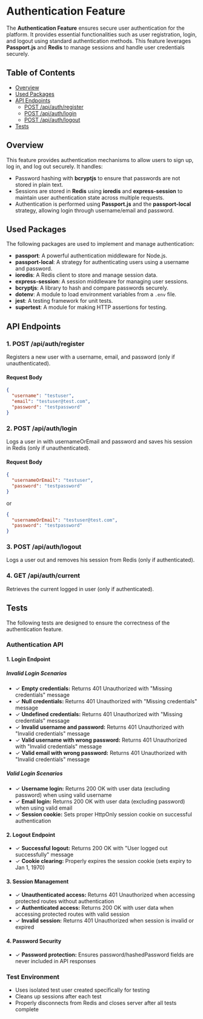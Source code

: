 # Authentication Feature

The **Authentication Feature** ensures secure user authentication for the platform. It provides essential functionalities such as user registration, login, and logout using standard authentication methods. This feature leverages **Passport.js** and **Redis** to manage sessions and handle user credentials securely.

## Table of Contents
- [Overview](#overview)
- [Used Packages](#used-packages)
- [API Endpoints](#api-endpoints)
  - [POST /api/auth/register](#post-apiauthregister)
  - [POST /api/auth/login](#post-apiauthlogin)
  - [POST /api/auth/logout](#post-apiauthlogout)
- [Tests](#tests)

## Overview

This feature provides authentication mechanisms to allow users to sign up, log in, and log out securely. It handles:
- Password hashing with **bcryptjs** to ensure that passwords are not stored in plain text.
- Sessions are stored in **Redis** using **ioredis** and **express-session** to maintain user authentication state across multiple requests.
- Authentication is performed using **Passport.js** and the **passport-local** strategy, allowing login through username/email and password.

## Used Packages

The following packages are used to implement and manage authentication:

- **passport**: A powerful authentication middleware for Node.js.
- **passport-local**: A strategy for authenticating users using a username and password.
- **ioredis**: A Redis client to store and manage session data.
- **express-session**: A session middleware for managing user sessions.
- **bcryptjs**: A library to hash and compare passwords securely.
- **dotenv**: A module to load environment variables from a `.env` file.
- **jest**: A testing framework for unit tests.
- **supertest**: A module for making HTTP assertions for testing.

## API Endpoints

### 1. **POST /api/auth/register**
Registers a new user with a username, email, and password (only if unauthenticated).

#### Request Body
```json
{
  "username": "testuser",
  "email": "testuser@test.com",
  "password": "testpassword"
}
```

### 2. **POST /api/auth/login**
Logs a user in with usernameOrEmail and password and saves his session in Redis (only if unauthenticated).

#### Request Body
```json
{
  "usernameOrEmail": "testuser",
  "password": "testpassword"
}
```
or
```json
{
  "usernameOrEmail": "testuser@test.com",
  "password": "testpassword"
}
```

### 3. **POST /api/auth/logout**
Logs a user out and removes his session from Redis (only if authenticated).

### 4. **GET /api/auth/current**
Retrieves the current logged in user (only if authenticated).

## Tests
The following tests are designed to ensure the correctness of the authentication feature.

### **Authentication API**

#### 1. Login Endpoint

##### Invalid Login Scenarios
- ✓ **Empty credentials:** Returns 401 Unauthorized with "Missing credentials" message
- ✓ **Null credentials:** Returns 401 Unauthorized with "Missing credentials" message
- ✓ **Undefined credentials:** Returns 401 Unauthorized with "Missing credentials" message
- ✓ **Invalid username and password:** Returns 401 Unauthorized with "Invalid credentials" message
- ✓ **Valid username with wrong password:** Returns 401 Unauthorized with "Invalid credentials" message
- ✓ **Valid email with wrong password:** Returns 401 Unauthorized with "Invalid credentials" message

##### Valid Login Scenarios
- ✓ **Username login:** Returns 200 OK with user data (excluding password) when using valid username
- ✓ **Email login:** Returns 200 OK with user data (excluding password) when using valid email
- ✓ **Session cookie:** Sets proper HttpOnly session cookie on successful authentication

#### 2. Logout Endpoint
- ✓ **Successful logout:** Returns 200 OK with "User logged out successfully" message
- ✓ **Cookie clearing:** Properly expires the session cookie (sets expiry to Jan 1, 1970)

#### 3. Session Management
- ✓ **Unauthenticated access:** Returns 401 Unauthorized when accessing protected routes without authentication
- ✓ **Authenticated access:** Returns 200 OK with user data when accessing protected routes with valid session
- ✓ **Invalid session:** Returns 401 Unauthorized when session is invalid or expired

#### 4. Password Security
- ✓ **Password protection:** Ensures password/hashedPassword fields are never included in API responses

### Test Environment
- Uses isolated test user created specifically for testing
- Cleans up sessions after each test
- Properly disconnects from Redis and closes server after all tests complete